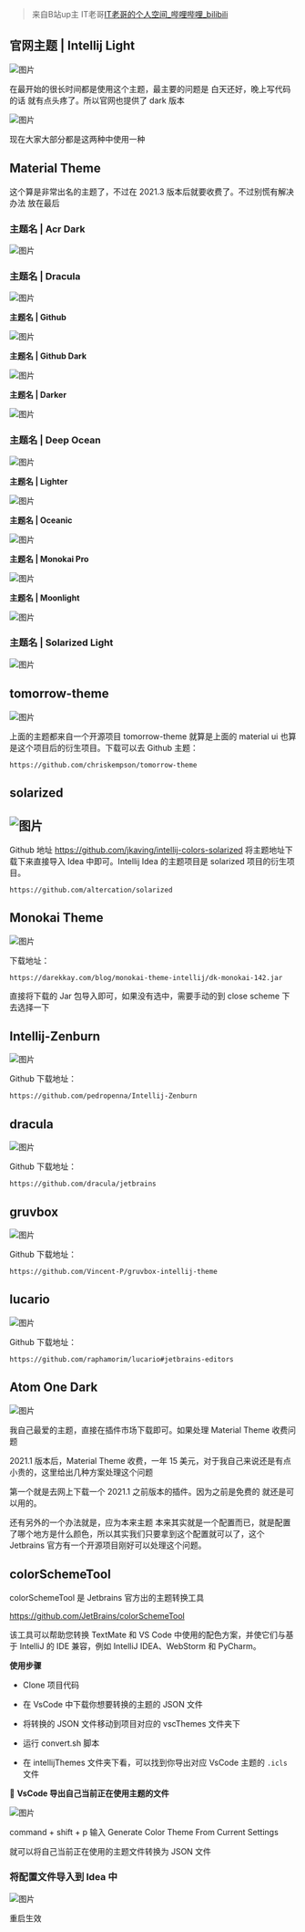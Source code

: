 > 来自B站up主  IT老哥[IT老哥的个人空间_哔哩哔哩_bilibili](https://space.bilibili.com/526653251)

**官网主题** | **Intellij Light**
-----------------------------

![图片](https://p3-juejin.byteimg.com/tos-cn-i-k3u1fbpfcp/0f350e55b22d445781f81943ea3d3433~tplv-k3u1fbpfcp-zoom-1.image)

在最开始的很长时间都是使用这个主题，最主要的问题是 白天还好，晚上写代码的话 就有点头疼了。所以官网也提供了 dark 版本

![图片](https://p3-juejin.byteimg.com/tos-cn-i-k3u1fbpfcp/767f5b43048b4b65821c813029ff1534~tplv-k3u1fbpfcp-zoom-1.image)

现在大家大部分都是这两种中使用一种

**Material Theme**
------------------

这个算是非常出名的主题了，不过在 2021.3 版本后就要收费了。不过别慌有解决办法 放在最后

### **主题名 | Acr Dark**

![图片](https://p3-juejin.byteimg.com/tos-cn-i-k3u1fbpfcp/70ec96f169c34354a5bc5843b5d82668~tplv-k3u1fbpfcp-zoom-1.image)

### **主题名 | Dracula**

![图片](https://p3-juejin.byteimg.com/tos-cn-i-k3u1fbpfcp/413b726ea9a540609b8815fe6e8bd500~tplv-k3u1fbpfcp-zoom-1.image)

**主题名 | Github**  

![图片](https://p3-juejin.byteimg.com/tos-cn-i-k3u1fbpfcp/4b42cf29268d44d4966dfc0ac96c2570~tplv-k3u1fbpfcp-zoom-1.image)

**主题名 | Github Dark** 

![图片](https://p3-juejin.byteimg.com/tos-cn-i-k3u1fbpfcp/bddd336d70c64effa841aca66aa77a9f~tplv-k3u1fbpfcp-zoom-1.image)

**主题名 | Darker**  

![图片](https://p3-juejin.byteimg.com/tos-cn-i-k3u1fbpfcp/188a364bc73b49f7bc0bdc8d66785c1f~tplv-k3u1fbpfcp-zoom-1.image)

### 主题名 | Deep Ocean

![图片](https://p3-juejin.byteimg.com/tos-cn-i-k3u1fbpfcp/27aeae6e75074348ac1e9bb2fee8633c~tplv-k3u1fbpfcp-zoom-1.image)

**主题名 | Lighter**  

![图片](https://p3-juejin.byteimg.com/tos-cn-i-k3u1fbpfcp/d4876cdbc2a548f489db8ed90723904b~tplv-k3u1fbpfcp-zoom-1.image)

**主题名 | Oceanic**  

![图片](https://p3-juejin.byteimg.com/tos-cn-i-k3u1fbpfcp/37b73e7178ab43659d640b8e3919d540~tplv-k3u1fbpfcp-zoom-1.image)

**主题名 | Monokai Pro**  

![图片](https://p3-juejin.byteimg.com/tos-cn-i-k3u1fbpfcp/ca846b7e67494a7aa19ee2cc45fa27b5~tplv-k3u1fbpfcp-zoom-1.image)

**主题名 | Moonlight**  

![图片](https://p3-juejin.byteimg.com/tos-cn-i-k3u1fbpfcp/6e8323d89cad4f4c8bbd3c036e146fd3~tplv-k3u1fbpfcp-zoom-1.image)

### **主题名 | Solarized Light**

![图片](https://p3-juejin.byteimg.com/tos-cn-i-k3u1fbpfcp/313417a490a74cfc8c38aff81bdb1f96~tplv-k3u1fbpfcp-zoom-1.image)

**tomorrow-theme**
------------------

![图片](https://p3-juejin.byteimg.com/tos-cn-i-k3u1fbpfcp/6be7d8f78f004740a4ba5ab85aa6a068~tplv-k3u1fbpfcp-zoom-1.image)

上面的主题都来自一个开源项目 tomorrow-theme 就算是上面的 material ui 也算是这个项目后的衍生项目。下载可以去 Github 主题：

```
https://github.com/chriskempson/tomorrow-theme
```

**solarized**
-------------

![图片](https://p3-juejin.byteimg.com/tos-cn-i-k3u1fbpfcp/6c6c1cd6db8a423ba655d489c6844a0c~tplv-k3u1fbpfcp-zoom-1.image)
----------------------------------------------------------------------------------------------------------------------

Github 地址 https://github.com/jkaving/intellij-colors-solarized 将主题地址下载下来直接导入 Idea 中即可。Intellij Idea 的主题项目是 solarized 项目的衍生项目。

```
https://github.com/altercation/solarized
```

**Monokai Theme**
-----------------

![图片](https://p3-juejin.byteimg.com/tos-cn-i-k3u1fbpfcp/7b7dd4dd0a1d40ef927c89c187ded92b~tplv-k3u1fbpfcp-zoom-1.image)

下载地址：

```
https://darekkay.com/blog/monokai-theme-intellij/dk-monokai-142.jar
```

直接将下载的 Jar 包导入即可，如果没有选中，需要手动的到 close scheme 下去选择一下

Intellij-Zenburn
--------------------

![图片](https://p3-juejin.byteimg.com/tos-cn-i-k3u1fbpfcp/4e3ef18b589c46f697f003943446318f~tplv-k3u1fbpfcp-zoom-1.image)

Github 下载地址：

```
https://github.com/pedropenna/Intellij-Zenburn
```

**dracula**
-----------

![图片](https://p3-juejin.byteimg.com/tos-cn-i-k3u1fbpfcp/8eb052a6102540ba95a3c1c5c7135724~tplv-k3u1fbpfcp-zoom-1.image)

Github 下载地址：

```
https://github.com/dracula/jetbrains
```

**gruvbox**
-----------

![图片](https://p3-juejin.byteimg.com/tos-cn-i-k3u1fbpfcp/3f04e033f7364b02a8285384f660fa2f~tplv-k3u1fbpfcp-zoom-1.image)

Github 下载地址：

```
https://github.com/Vincent-P/gruvbox-intellij-theme
```

**lucario**
-----------

![图片](https://p3-juejin.byteimg.com/tos-cn-i-k3u1fbpfcp/7aa8803bfabc408da6618d9b10f333f0~tplv-k3u1fbpfcp-zoom-1.image)

Github 下载地址：

```
https://github.com/raphamorim/lucario#jetbrains-editors
```

**Atom One Dark**
-----------------

![图片](https://p3-juejin.byteimg.com/tos-cn-i-k3u1fbpfcp/5d7f48b1a97d45028180295bffd506c5~tplv-k3u1fbpfcp-zoom-1.image)

我自己最爱的主题，直接在插件市场下载即可。如果处理 Material Theme 收费问题

2021.1 版本后，Material Theme 收费，一年 15 美元，对于我自己来说还是有点小贵的，这里给出几种方案处理这个问题

第一个就是去网上下载一个 2021.1 之前版本的插件。因为之前是免费的 就还是可以用的。

还有另外的一个办法就是，应为本来主题 本来其实就是一个配置而已，就是配置了哪个地方是什么颜色，所以其实我们只要拿到这个配置就可以了，这个 Jetbrains 官方有一个开源项目刚好可以处理这个问题。

**colorSchemeTool**
-------------------

colorSchemeTool 是 Jetbrains 官方出的主题转换工具

https://github.com/JetBrains/colorSchemeTool

该工具可以帮助您转换 TextMate 和 VS Code 中使用的配色方案，并使它们与基于 IntelliJ 的 IDE 兼容，例如 IntelliJ IDEA、WebStorm 和 PyCharm。

**使用步骤**

*   Clone 项目代码
    
*   在 VsCode 中下载你想要转换的主题的 JSON 文件
    
*   将转换的 JSON 文件移动到项目对应的 vscThemes 文件夹下
    
*   运行 convert.sh 脚本
    
*   在 intellijThemes 文件夹下看，可以找到你导出对应 VsCode 主题的 `.icls` 文件
    

 **🌈** **VsCode 导出自己当前正在使用主题的文件**

![图片](https://p3-juejin.byteimg.com/tos-cn-i-k3u1fbpfcp/1505d60e2ecd4f9cb19aa42a9e1e4456~tplv-k3u1fbpfcp-zoom-1.image)

command + shift + p 输入 Generate Color Theme From Current Settings

就可以将自己当前正在使用的主题文件转换为 JSON 文件

### 将配置文件导入到 Idea 中

![图片](https://p3-juejin.byteimg.com/tos-cn-i-k3u1fbpfcp/8b797da15f8a42e797abe5a2434ef328~tplv-k3u1fbpfcp-zoom-1.image)

重启生效